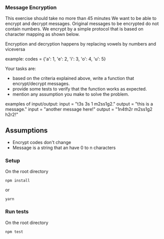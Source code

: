 ### Message Encryption

This exercise should take no more than 45 minutes
We want to be able to encrypt and decrypt messages.
Original messages to be encrypted do not contain numbers.
We encrypt by a simple protocol that is based on character mapping as shown below.

Encryption and decryption happens by replacing vowels by numbers and viceversa

example: codes = {'a': 1, 'e': 2, 'i': 3, 'o': 4, 'u': 5}

Your tasks are:
- based on the criteria explained above, write a function that encrypt/decrypt messages.
- provide some tests to verify that the function works as expected.
- mention any assumption you make to solve the problem.

examples of input/output:
input = "t3s 3s 1 m2ss1g2."
output = "this is a message."
input = "another message here!"
output = "1n4th2r m2ss1g2 h2r2!"

## Assumptions
 * Encrypt codes don't change
 * Message is a string that an have 0 to n characters


### Setup

On the root directory

```
npm install
```

or 

```
yarn
```

### Run tests
On the root directory

```
npm test
```